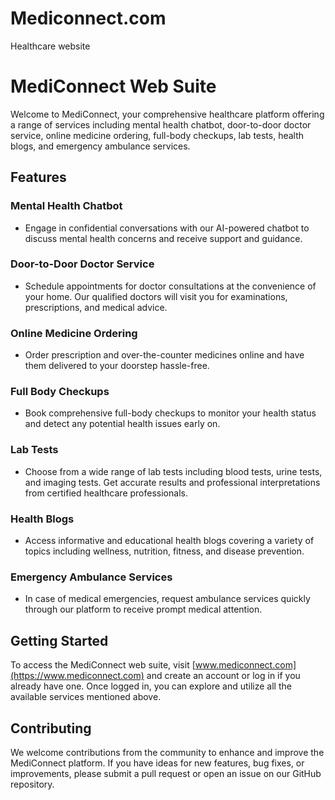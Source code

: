 # Mediconnect.com
Healthcare website
# MediConnect Web Suite

Welcome to MediConnect, your comprehensive healthcare platform offering a range of services including mental health chatbot, door-to-door doctor service, online medicine ordering, full-body checkups, lab tests, health blogs, and emergency ambulance services.

## Features

### Mental Health Chatbot
- Engage in confidential conversations with our AI-powered chatbot to discuss mental health concerns and receive support and guidance.

### Door-to-Door Doctor Service
- Schedule appointments for doctor consultations at the convenience of your home. Our qualified doctors will visit you for examinations, prescriptions, and medical advice.

### Online Medicine Ordering
- Order prescription and over-the-counter medicines online and have them delivered to your doorstep hassle-free.

### Full Body Checkups
- Book comprehensive full-body checkups to monitor your health status and detect any potential health issues early on.

### Lab Tests
- Choose from a wide range of lab tests including blood tests, urine tests, and imaging tests. Get accurate results and professional interpretations from certified healthcare professionals.

### Health Blogs
- Access informative and educational health blogs covering a variety of topics including wellness, nutrition, fitness, and disease prevention.

### Emergency Ambulance Services
- In case of medical emergencies, request ambulance services quickly through our platform to receive prompt medical attention.

## Getting Started

To access the MediConnect web suite, visit [www.mediconnect.com](https://www.mediconnect.com) and create an account or log in if you already have one. Once logged in, you can explore and utilize all the available services mentioned above.

## Contributing

We welcome contributions from the community to enhance and improve the MediConnect platform. If you have ideas for new features, bug fixes, or improvements, please submit a pull request or open an issue on our GitHub repository.

